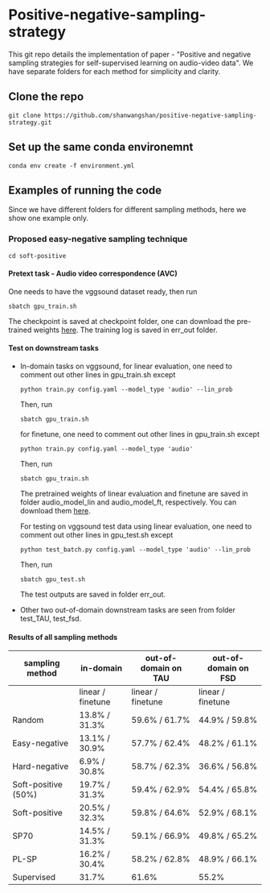 # Positive-negative-sampling-strategy

This git repo details the implementation of paper - "Positive and negative sampling strategies for self-supervised learning on audio-video data". We have separate folders for each method for simplicity and clarity.

## Clone the repo

```console
git clone https://github.com/shanwangshan/positive-negative-sampling-strategy.git
```
## Set up the same conda environemnt

```console
conda env create -f environment.yml
```

## Examples of running the code
Since we have different folders for different sampling methods, here we show one example only.

### Proposed easy-negative sampling technique
```console
cd soft-positive
```
#### Pretext task - Audio video correspondence (AVC)
One needs to have the vggsound dataset ready, then run
```console
sbatch gpu_train.sh
```
The checkpoint is saved at checkpoint folder, one can download the pre-trained weights [here](https://drive.google.com/drive/folders/16Fp5mHLwLYCSI2wpWdAJolcFFrPpszRE?usp=sharing). The training log is saved in err_out folder.

#### Test on downstream tasks

- In-domain tasks on vggsound, for linear evaluation, one need to comment out other lines in gpu_train.sh except

	```console
	python train.py config.yaml --model_type 'audio' --lin_prob
	```
	Then, run
	```console
	sbatch gpu_train.sh
	```

   for finetune, one need to comment out other lines in gpu_train.sh except

	```console
	python train.py config.yaml --model_type 'audio'
	```
	Then, run
	```console
	sbatch gpu_train.sh
	```

   The pretrained weights of linear evaluation and finetune are saved in folder audio_model_lin and audio_model_ft, respectively. You can download them [here](https://drive.google.com/drive/folders/16Fp5mHLwLYCSI2wpWdAJolcFFrPpszRE?usp=sharing).


	For testing on vggsound test data using linear evaluation,  one need to comment out other lines in gpu_test.sh except

	```console
	python test_batch.py config.yaml --model_type 'audio' --lin_prob
	```
	Then, run
	```console
	sbatch gpu_test.sh
	```
	The test outputs are saved in folder err_out.

- Other two out-of-domain downstream tasks are seen from folder test_TAU, test_fsd.

#### Results of all sampling methods
| sampling method     | in-domain         | out-of-domain on TAU | out-of-domain on FSD |
|---------------------|-------------------|----------------------|----------------------|
|                     | linear / finetune | linear / finetune    | linear / finetune    |
| Random              | 13.8% / 31.3%     | 59.6% / 61.7%        | 44.9% / 59.8%        |
| Easy-negative       | 13.1% / 30.9%     | 57.7% / 62.4%        | 48.2% / 61.1%        |
| Hard-negative       | 6.9% / 30.8%      | 58.7% / 62.3%        | 36.6% / 56.8%        |
| Soft-positive (50%) | 19.7% / 31.3%     | 59.4% / 62.9%        | 54.4% / 65.8%        |
| Soft-positive       | 20.5% / 32.3%     | 59.8% / 64.6%        | 52.9% / 68.1%        |
| SP70                | 14.5% / 31.3%     | 59.1% / 66.9%        | 49.8% / 65.2%        |
| PL-SP               | 16.2% / 30.4%     | 58.2% / 62.8%        | 48.9% / 66.1%        |
| Supervised          | 31.7%             | 61.6%                | 55.2%                |
